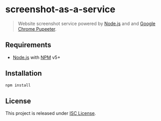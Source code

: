 screenshot-as-a-service
=======================

> Website screenshot service powered by [Node.js][nodejs] and and [Google Chrome Pupeeter][pupeeter].


Requirements
------------

- [Node.js][nodejs] with [NPM][npm] v5+


Installation
------------

```sh
npm install
```


License
-------

This project is released under [ISC License](LICENSE.md).


[nodejs]: https://nodejs.org/
[pupeeter]: https://github.com/GoogleChrome/puppeteer
[npm]: https://www.npmjs.com/
